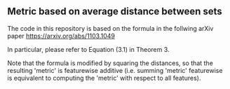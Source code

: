 ## Metric based on average distance between sets

The code in this repository is based on the formula in the follwing arXiv paper
https://arxiv.org/abs/1103.1049

In particular, please refer to Equation (3.1) in Theorem 3. 

Note that the formula is modified by squaring the distances, so that the resulting 'metric' is featurewise additive (i.e. summing 'metric' featurewise is equivalent to computing the 'metric' with respect to all features).
